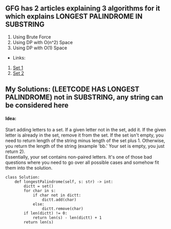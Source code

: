 ## GFG has 2 articles explaining 3 algorithms for it which explains LONGEST PALINDROME IN SUBSTRING
1. Using Brute Force
2. Using DP with O(n^2) Space
3. Using DP with O(1) Space

- Links: 
1. [Set 1](https://www.geeksforgeeks.org/longest-palindrome-substring-set-1/)
2. [Set 2](https://www.geeksforgeeks.org/longest-palindromic-substring-set-2/)

## My Solutions: (LEETCODE HAS LONGEST PALINDROME) not in SUBSTRING, any string can be considered here
#### Idea:
Start adding letters to a set. If a given letter not in the set, add it. If the given letter is already in the set, remove it from the set.
If the set isn't empty, you need to return length of the string minus length of the set plus 1.
Otherwise, you return the length of the string (example 'bb.' Your set is empty, you just return 2).
<br>
Essentially, your set contains non-paired letters. It's one of those bad questions where you need to go over all possible cases and somehow fit them into the solution.
```
class Solution:
    def longestPalindrome(self, s: str) -> int:
        dictt = set()
        for char in s:
            if char not in dictt:
                dictt.add(char)
            else:
                dictt.remove(char)
        if len(dictt) != 0:
            return len(s) - len(dictt) + 1
        return len(s)
```
